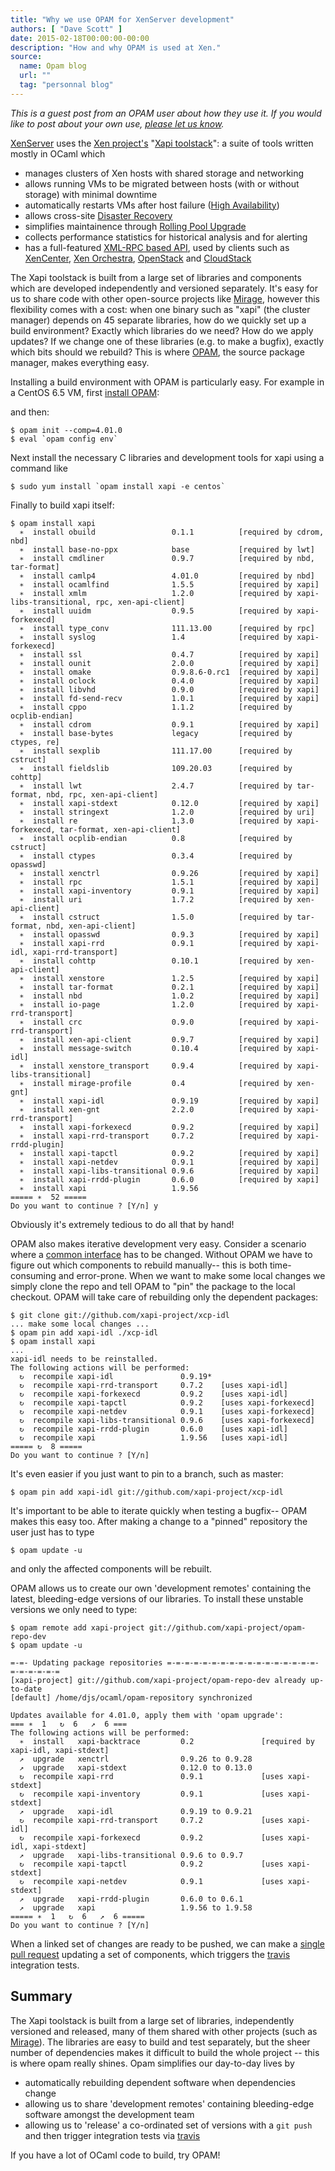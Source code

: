 ```yaml
---
title: "Why we use OPAM for XenServer development"
authors: [ "Dave Scott" ]
date: 2015-02-18T00:00:00-00:00
description: "How and why OPAM is used at Xen."
source:
  name: Opam blog
  url: ""
  tag: "personnal blog"
---
```


*This is a guest post from an OPAM user about how they use it.  If you would like to post
 about your own use, [please let us know](https://github.com/ocaml/platform-blog/issues).*

[XenServer](https://web.archive.org/web/20150617021106/http://xenserver.org/) uses the
[Xen project's](http://www.xenproject.org/)
"[Xapi toolstack](http://www.xenproject.org/developers/teams/xapi.html)":
a suite of tools written mostly in OCaml which

- manages clusters of Xen hosts with shared storage and networking
- allows running VMs to be migrated between hosts (with or without storage)
  with minimal downtime
- automatically restarts VMs after host failure
  ([High Availability](http://xapi-project.github.io/features/HA/HA.html))
- allows cross-site [Disaster Recovery](http://xapi-project.github.io/features/DR/DR.html)
- simplifies maintainence through [Rolling Pool Upgrade](http://xapi-project.github.io/features/RPU/RPU.html)
- collects performance statistics for historical analysis and for alerting
- has a full-featured
  [XML-RPC based API](http://xapi-project.github.io/xen-api/),
  used by clients such as
  [XenCenter](https://github.com/xenserver/xenadmin),
  [Xen Orchestra](https://xen-orchestra.com),
  [OpenStack](http://www.openstack.org)
  and [CloudStack](http://cloudstack.apache.org)

The Xapi toolstack is built from a large set of libraries and components
which are
developed independently and versioned separately. It's easy for us to
share code with other open-source projects like
[Mirage](https://web.archive.org/web/20210315014753/http://openmirage.org/), however
this flexibility comes 
with a cost: when one binary such as "xapi" (the cluster manager)
depends on 45 separate libraries,
how do we quickly set up a
build environment?
Exactly which libraries do we need? How do we apply updates?
If we change one of these libraries (e.g. to make a bugfix), exactly which
bits should we rebuild?
This is where [OPAM](https://opam.ocaml.org),
the source package manager, makes everything easy.

Installing a build environment with OPAM is particularly easy. 
For example in a CentOS 6.5 VM,
first [install OPAM](https://opam.ocaml.org/doc/Install.html):

and then:
```
$ opam init --comp=4.01.0
$ eval `opam config env`
```

Next install the necessary C libraries and development tools for xapi
using a command like

```
$ sudo yum install `opam install xapi -e centos`
```

Finally to build xapi itself:
```
$ opam install xapi
  ∗  install obuild                 0.1.1          [required by cdrom, nbd]
  ∗  install base-no-ppx            base           [required by lwt]
  ∗  install cmdliner               0.9.7          [required by nbd, tar-format]
  ∗  install camlp4                 4.01.0         [required by nbd]
  ∗  install ocamlfind              1.5.5          [required by xapi]
  ∗  install xmlm                   1.2.0          [required by xapi-libs-transitional, rpc, xen-api-client]
  ∗  install uuidm                  0.9.5          [required by xapi-forkexecd]
  ∗  install type_conv              111.13.00      [required by rpc]
  ∗  install syslog                 1.4            [required by xapi-forkexecd]
  ∗  install ssl                    0.4.7          [required by xapi]
  ∗  install ounit                  2.0.0          [required by xapi]
  ∗  install omake                  0.9.8.6-0.rc1  [required by xapi]
  ∗  install oclock                 0.4.0          [required by xapi]
  ∗  install libvhd                 0.9.0          [required by xapi]
  ∗  install fd-send-recv           1.0.1          [required by xapi]
  ∗  install cppo                   1.1.2          [required by ocplib-endian]
  ∗  install cdrom                  0.9.1          [required by xapi]
  ∗  install base-bytes             legacy         [required by ctypes, re]
  ∗  install sexplib                111.17.00      [required by cstruct]
  ∗  install fieldslib              109.20.03      [required by cohttp]
  ∗  install lwt                    2.4.7          [required by tar-format, nbd, rpc, xen-api-client]
  ∗  install xapi-stdext            0.12.0         [required by xapi]
  ∗  install stringext              1.2.0          [required by uri]
  ∗  install re                     1.3.0          [required by xapi-forkexecd, tar-format, xen-api-client]
  ∗  install ocplib-endian          0.8            [required by cstruct]
  ∗  install ctypes                 0.3.4          [required by opasswd]
  ∗  install xenctrl                0.9.26         [required by xapi]
  ∗  install rpc                    1.5.1          [required by xapi]
  ∗  install xapi-inventory         0.9.1          [required by xapi]
  ∗  install uri                    1.7.2          [required by xen-api-client]
  ∗  install cstruct                1.5.0          [required by tar-format, nbd, xen-api-client]
  ∗  install opasswd                0.9.3          [required by xapi]
  ∗  install xapi-rrd               0.9.1          [required by xapi-idl, xapi-rrd-transport]
  ∗  install cohttp                 0.10.1         [required by xen-api-client]
  ∗  install xenstore               1.2.5          [required by xapi]
  ∗  install tar-format             0.2.1          [required by xapi]
  ∗  install nbd                    1.0.2          [required by xapi]
  ∗  install io-page                1.2.0          [required by xapi-rrd-transport]
  ∗  install crc                    0.9.0          [required by xapi-rrd-transport]
  ∗  install xen-api-client         0.9.7          [required by xapi]
  ∗  install message-switch         0.10.4         [required by xapi-idl]
  ∗  install xenstore_transport     0.9.4          [required by xapi-libs-transitional]
  ∗  install mirage-profile         0.4            [required by xen-gnt]
  ∗  install xapi-idl               0.9.19         [required by xapi]
  ∗  install xen-gnt                2.2.0          [required by xapi-rrd-transport]
  ∗  install xapi-forkexecd         0.9.2          [required by xapi]
  ∗  install xapi-rrd-transport     0.7.2          [required by xapi-rrdd-plugin]
  ∗  install xapi-tapctl            0.9.2          [required by xapi]
  ∗  install xapi-netdev            0.9.1          [required by xapi]
  ∗  install xapi-libs-transitional 0.9.6          [required by xapi]
  ∗  install xapi-rrdd-plugin       0.6.0          [required by xapi]
  ∗  install xapi                   1.9.56
===== ∗  52 =====
Do you want to continue ? [Y/n] y
```

Obviously it's extremely tedious to do all that by hand!

OPAM also makes iterative development very easy.
Consider a scenario where a
[common interface](https://github.com/xapi-project/xcp-idl) has to be changed.
Without OPAM we have to figure out which components to rebuild manually--
this is both time-consuming and error-prone. When we want to make some
local changes we simply clone the repo and tell OPAM to "pin" the package
to the local checkout. OPAM will take care of rebuilding only the
dependent packages:

```
$ git clone git://github.com/xapi-project/xcp-idl
... make some local changes ...
$ opam pin add xapi-idl ./xcp-idl
$ opam install xapi
...
xapi-idl needs to be reinstalled.
The following actions will be performed:
  ↻  recompile xapi-idl               0.9.19*
  ↻  recompile xapi-rrd-transport     0.7.2    [uses xapi-idl]
  ↻  recompile xapi-forkexecd         0.9.2    [uses xapi-idl]
  ↻  recompile xapi-tapctl            0.9.2    [uses xapi-forkexecd]
  ↻  recompile xapi-netdev            0.9.1    [uses xapi-forkexecd]
  ↻  recompile xapi-libs-transitional 0.9.6    [uses xapi-forkexecd]
  ↻  recompile xapi-rrdd-plugin       0.6.0    [uses xapi-idl]
  ↻  recompile xapi                   1.9.56   [uses xapi-idl]
===== ↻  8 =====
Do you want to continue ? [Y/n] 
```

It's even easier if you just want to pin to a branch, such as master:
```
$ opam pin add xapi-idl git://github.com/xapi-project/xcp-idl
```

It's important to be able to iterate quickly when testing a bugfix--
OPAM makes this easy too. After making a change to a "pinned" repository
the user just has to type

```
$ opam update -u
```

and only the affected components will be rebuilt.

OPAM allows us to create our own 'development remotes' containing the
latest, bleeding-edge versions of our libraries. To install these unstable
versions we only need to type:

```
$ opam remote add xapi-project git://github.com/xapi-project/opam-repo-dev
$ opam update -u

=-=- Updating package repositories =-=-=-=-=-=-=-=-=-=-=-=-=-=-=-=-=-=-=-=-=-=-=
[xapi-project] git://github.com/xapi-project/opam-repo-dev already up-to-date
[default] /home/djs/ocaml/opam-repository synchronized

Updates available for 4.01.0, apply them with 'opam upgrade':
=== ∗  1   ↻  6   ↗  6 ===
The following actions will be performed:
  ∗  install   xapi-backtrace         0.2               [required by xapi-idl, xapi-stdext]
  ↗  upgrade   xenctrl                0.9.26 to 0.9.28
  ↗  upgrade   xapi-stdext            0.12.0 to 0.13.0
  ↻  recompile xapi-rrd               0.9.1             [uses xapi-stdext]
  ↻  recompile xapi-inventory         0.9.1             [uses xapi-stdext]
  ↗  upgrade   xapi-idl               0.9.19 to 0.9.21
  ↻  recompile xapi-rrd-transport     0.7.2             [uses xapi-idl]
  ↻  recompile xapi-forkexecd         0.9.2             [uses xapi-idl, xapi-stdext]
  ↗  upgrade   xapi-libs-transitional 0.9.6 to 0.9.7
  ↻  recompile xapi-tapctl            0.9.2             [uses xapi-stdext]
  ↻  recompile xapi-netdev            0.9.1             [uses xapi-stdext]
  ↗  upgrade   xapi-rrdd-plugin       0.6.0 to 0.6.1
  ↗  upgrade   xapi                   1.9.56 to 1.9.58
===== ∗  1   ↻  6   ↗  6 =====
Do you want to continue ? [Y/n]
```

When a linked set of changes are ready to be pushed, we can make a
[single pull request](https://github.com/xapi-project/opam-repo-dev/pull/66)
updating a set of components, which triggers the
[travis](https://travis-ci.org/)
integration tests.

Summary
-------

The Xapi toolstack is built from a large set of libraries, independently
versioned and released, many of them shared with other projects
(such as [Mirage](https://web.archive.org/web/20210315014753/http://openmirage.org/)). The libraries are
easy to build and test separately, but the sheer number of dependencies
makes it difficult to build the whole project -- this is where opam
really shines. Opam simplifies our day-to-day lives by

- automatically rebuilding dependent software when dependencies change
- allowing us to share 'development remotes' containing bleeding-edge software
  amongst the development team
- allowing us to 'release' a co-ordinated set of versions with a `git push`
  and then trigger integration tests via [travis](https://travis-ci.org/)

If you have a lot of OCaml code to build, try OPAM!
